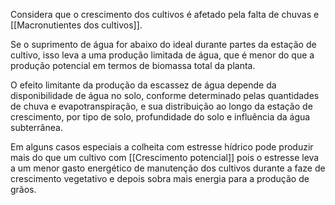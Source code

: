 ---
---

Considera que o crescimento dos cultivos é afetado pela falta de chuvas e [[Macronutientes dos cultivos]].

Se o suprimento de água for abaixo do ideal durante partes da estação de cultivo, isso leva a uma produção limitada de água, que é menor do que a produção potencial em termos de biomassa total da planta. 

O efeito limitante da produção da escassez de água depende da disponibilidade de água no solo, conforme determinado pelas quantidades de chuva e evapotranspiração, e sua distribuição ao longo da estação de crescimento, por tipo de solo, profundidade do solo e influência da água subterrânea.

Em alguns casos especiais a colheita com estresse hídrico pode produzir mais do que um cultivo com [[Crescimento potencial]] pois o estresse leva a um menor gasto energético de manutenção dos cultivos durante a faze de crescimento vegetativo e depois sobra mais energia para a produção de grãos. 